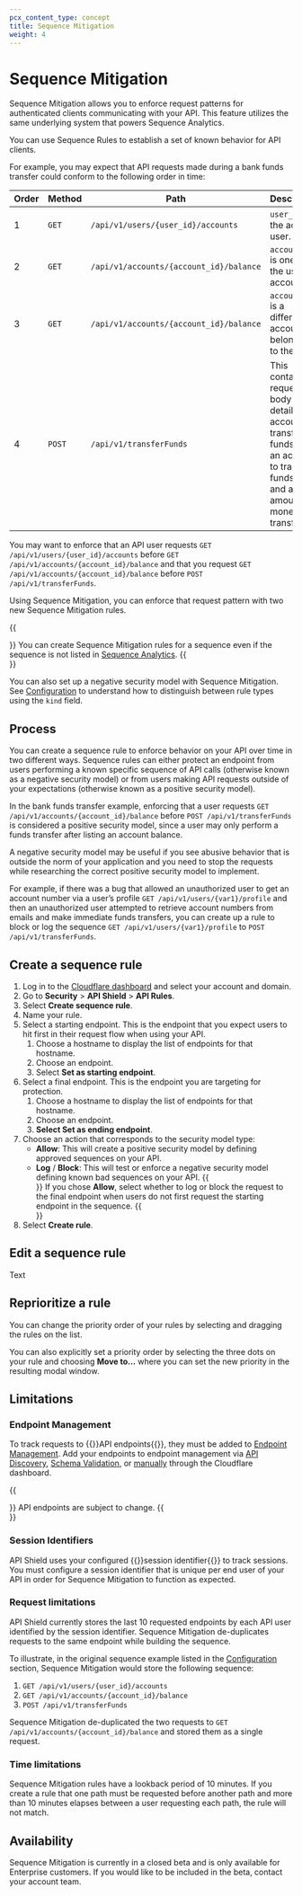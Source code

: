 ```yaml
---
pcx_content_type: concept
title: Sequence Mitigation
weight: 4
---
```


# Sequence Mitigation

Sequence Mitigation allows you to enforce request patterns for authenticated clients communicating with your API. This feature utilizes the same underlying system that powers Sequence Analytics.

You can use Sequence Rules to establish a set of known behavior for API clients.

For example, you may expect that API requests made during a bank funds transfer could conform to the following order in time:

| Order | Method | Path | Description |
| --- | --- | --- | --- |
| 1 | `GET` | `/api/v1/users/{user_id}/accounts` | `user_id` is the active user. |
| 2 | `GET` | `/api/v1/accounts/{account_id}/balance` | `account_id` is one of the user’s accounts. |
| 3 | `GET` | `/api/v1/accounts/{account_id}/balance` | `account_id` is a different account belonging to the user. |
| 4 | `POST` | `/api/v1/transferFunds` | This contains a request body detailing an account to transfer funds from, an account to transfer funds to, and an amount of money to transfer. |

You may want to enforce that an API user requests `GET /api/v1/users/{user_id}/accounts` before `GET /api/v1/accounts/{account_id}/balance` and that you request `GET /api/v1/accounts/{account_id}/balance` before `POST /api/v1/transferFunds`.

Using Sequence Mitigation, you can enforce that request pattern with two new Sequence Mitigation rules.

{{<Aside type="note">}}
You can create Sequence Mitigation rules for a sequence even if the sequence is not listed in [Sequence Analytics](/api-shield/security/sequence-analytics/).
{{</Aside>}}

You can also set up a negative security model with Sequence Mitigation. See [Configuration](/api-shield/security/sequence-mitigation/configure/#configure) to understand how to distinguish between rule types using the `kind` field.

## Process

You can create a sequence rule to enforce behavior on your API over time in two different ways. Sequence rules can either protect an endpoint from users performing a known specific sequence of API calls (otherwise known as a negative security model) or from users making API requests outside of your expectations (otherwise known as a positive security model).

In the bank funds transfer example, enforcing that a user requests `GET /api/v1/accounts/{account_id}/balance` before `POST /api/v1/transferFunds` is considered a positive security model, since a user may only perform a funds transfer after listing an account balance.

A negative security model may be useful if you see abusive behavior that is outside the norm of your application and you need to stop the requests while researching the correct positive security model to implement. 

For example, if there was a bug that allowed an unauthorized user to get an account number via a user’s profile `GET /api/v1/users/{var1}/profile` and then an unauthorized user attempted to retrieve account numbers from emails and make immediate funds transfers, you can create up a rule to block or log the sequence `GET /api/v1/users/{var1}/profile` to `POST /api/v1/transferFunds`.

## Create a sequence rule

1. Log in to the [Cloudflare dashboard](https://dash.cloudflare.com/) and select your account and domain.
2. Go to **Security** > **API Shield** > **API Rules**.
3. Select **Create sequence rule**. 
4. Name your rule.
5. Select a starting endpoint. This is the endpoint that you expect users to hit first in their request flow when using your API.
    1. Choose a hostname to display the list of endpoints for that hostname.
    2. Choose an endpoint.
    3. Select **Set as starting endpoint**.
6. Select a final endpoint. This is the endpoint you are targeting for protection.
    1. Choose a hostname to display the list of endpoints for that hostname.
    2. Choose an endpoint.
    3. **Select Set as ending endpoint**.
7. Choose an action that corresponds to the security model type:
    - **Allow**: This will create a positive security model by defining approved sequences on your API.
    - **Log** / **Block**: This will test or enforce a negative security model defining known bad sequences on your API.
{{<Aside type="note">}} 
If you chose **Allow**, select whether to log or block the request to the final endpoint when users do not first request the starting endpoint in the sequence.
{{</Aside>}}
8. Select **Create rule**.

## Edit a sequence rule

Text

## Reprioritize a rule

You can change the priority order of your rules by selecting and dragging the rules on the list. 

You can also explicitly set a priority order by selecting the three dots on your rule and choosing **Move to…** where you can set the new priority in the resulting modal window.

## Limitations

### Endpoint Management

To track requests to {{<glossary-tooltip term_id="API endpoint">}}API endpoints{{</glossary-tooltip>}}, they must be added to [Endpoint Management](/api-shield/management-and-monitoring/). Add your endpoints to endpoint management via [API Discovery](/api-shield/security/api-discovery/), [Schema Validation](/api-shield/security/schema-validation/), or [manually](/api-shield/management-and-monitoring/#add-endpoints-manually) through the Cloudflare dashboard.

{{<Aside type="note">}}
API endpoints are subject to change.
{{</Aside>}}

### Session Identifiers

API Shield uses your configured {{<glossary-tooltip term_id="session identifier">}}session identifier{{</glossary-tooltip>}} to track sessions. You must configure a session identifier that is unique per end user of your API in order for Sequence Mitigation to function as expected.

### Request limitations

API Shield currently stores the last 10 requested endpoints by each API user identified by the session identifier. Sequence Mitigation de-duplicates requests to the same endpoint while building the sequence. 

To illustrate, in the original sequence example listed in the [Configuration](/api-shield/security/sequence-mitigation/configure/) section, Sequence Mitigation would store the following sequence:

1. `GET /api/v1/users/{user_id}/accounts`
2. `GET /api/v1/accounts/{account_id}/balance`
3. `POST /api/v1/transferFunds`

Sequence Mitigation de-duplicated the two requests to `GET /api/v1/accounts/{account_id}/balance` and stored them as a single request.

### Time limitations

Sequence Mitigation rules have a lookback period of 10 minutes. If you create a rule that one path must be requested before another path and more than 10 minutes elapses between a user requesting each path, the rule will not match.

## Availability

Sequence Mitigation is currently in a closed beta and is only available for Enterprise customers. If you would like to be included in the beta, contact your account team.